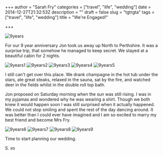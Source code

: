 +++
author = "Sarah Fry"
categories = ["travel", "life", "wedding"]
date = 2014-12-27T21:32:53Z
description = ""
draft = false
slug = "tgtrgta"
tags = ["travel", "life", "wedding"]
title = "We're Engaged!"

+++


![9years](/content/images/2014/Dec/DSC_0892.JPG)

For our 9 year anniversary Jon took us away up North to Perthshire. It was a surprise trip, that somehow he managed to keep secret. We stayed at a beautiful cabin for 2 nights.

![9years1](/content/images/2014/Dec/DSC_0826.JPG)
![9years2](/content/images/2014/Dec/DSC_0759-copy.jpg)
![9years3](/content/images/2014/Dec/DSC_0752.JPG)
![9years4](/content/images/2014/Dec/DSC_0790-copy.jpg)
![9years5](/content/images/2014/Dec/DSC_0727.JPG)

I still can't get over this place. We drank champagne in the hot tub under the stars, ate great steaks, relaxed in the sauna, sat by the fire, and watched deer in the fields whilst in the double roll top bath.

Jon proposed on Saturday morning when the sun was still rising. I was in my pyjamas and wondered why he was wearing a shirt. Though we both knew it would happen soon I was still surprised when it actually happened. We could not stop smiling and spent the rest of the day dancing around. It was better than I could ever have imagined and I am so excited to marry my best friend and become Mrs Fry.

![9years6](/content/images/2014/Dec/DSC_0813-copy.jpg)
![9years7](/content/images/2014/Dec/DSC_0814-copy.jpg)
![9years8](/content/images/2014/Dec/DSC_0824-copy.jpg)
![9years9](/content/images/2014/Dec/DSC_0831-copy.jpg)

Time to start planning our wedding.

S. xo

